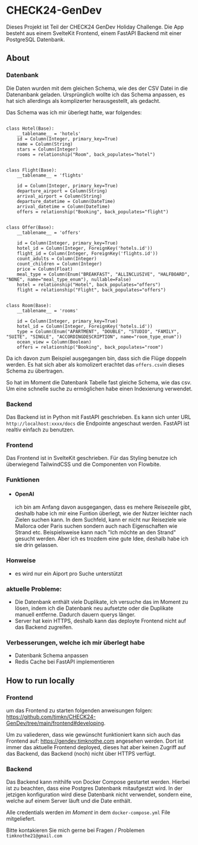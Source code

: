 # CHECK24-GenDev

Dieses Projekt ist Teil der CHECK24 GenDev Holiday Challenge.
Die App besteht aus einem SvelteKit Frontend, einem FastAPI Backend mit einer PostgreSQL Datenbank.

## About


### Datenbank
Die Daten wurden mit dem gleichen Schema, wie des der CSV Datei in die Datenanbank geladen.
Ursprünglich wollte ich das Schema anpassen, es hat sich allerdings als komplizerter herausgestellt, als gedacht.

Das Schema was ich mir überlegt hatte, war folgendes:
```

class Hotel(Base):
    __tablename__ = 'hotels'
    id = Column(Integer, primary_key=True)
    name = Column(String)
    stars = Column(Integer)
    rooms = relationship("Room", back_populates="hotel")


class Flight(Base):
    __tablename__ = 'flights'

    id = Column(Integer, primary_key=True)
    departure_airport = Column(String)
    arrival_airport = Column(String)
    departure_datetime = Column(DateTime)
    arrival_datetime = Column(DateTime)
    offers = relationship("Booking", back_populates="flight")


class Offer(Base):
    __tablename__ = 'offers'

    id = Column(Integer, primary_key=True)
    hotel_id = Column(Integer, ForeignKey('hotels.id'))
    flight_id = Column(Integer, ForeignKey('flights.id'))
    count_adults = Column(Integer)
    count_children = Column(Integer)
    price = Column(Float)
    meal_type = Column(Enum("BREAKFAST", "ALLINCLUSIVE", "HALFBOARD", "NONE", name="meal_type_enum"), nullable=False)
    hotel = relationship("Hotel", back_populates="offers")
    flight = relationship("Flight", back_populates="offers")


class Room(Base):
    __tablename__ = 'rooms'

    id = Column(Integer, primary_key=True)
    hotel_id = Column(Integer, ForeignKey('hotels.id'))
    type = Column(Enum("APARTMENT", "DOUBLE", "STUDIO", "FAMILY", "SUITE", "SINGLE", "ACCORDINGDESCRIPTION", name="room_type_enum"))
    ocean_view = Column(Boolean)
    offers = relationship("Booking", back_populates="room")
```
Da ich davon zum Beispiel ausgegangen bin, dass sich die Flüge doppeln werden. 
Es hat sich aber als komolizert erachtet das ```offers.csv```in dieses Schema zu übertragen.

So hat im Moment die Datenbank Tabelle fast gleiche Schema, wie das csv.
Um eine schnelle suche zu ermöglichen habe einen Indexierung verwendet.


### Backend
Das Backend ist in Python mit FastAPI geschrieben. Es kann sich unter URL ```http://localhost:xxxx/docs``` die Endpointe angeschaut werden.
FastAPI ist realtiv einfach zu benutzen. 

### Frontend
Das Frontend ist in SvelteKit geschrieben. Für das Styling benutze ich überwiegend TailwindCSS und die Componenten von Flowbite.

### Funktionen
- #### OpenAI
    ich bin am Anfang davon ausgegangen, dass es mehere Reisezeile gibt, deshalb habe ich mir eine Funtion überlegt, wie der Nutzer leichter nach Zielen suchen kann. In dem Suchfeld, kann er nicht nur Reiseziele wie Mallorca oder Paris suchen sondern auch nach Eigenschaften wie Strand etc. Beispielsweise kann nach "Ich möchte an den Strand" gesucht werden. 
    Aber ich es trozdem eine gute Idee, deshalb habe ich sie drin gelassen.


### Honweise
- es wird nur ein Aiport pro Suche unterstützt

### aktuelle Probleme:
- Die Datenbank enthält viele Duplikate, ich versuche das im Moment zu lösen, indem ich die Datenbank neu aufsetzte oder die Duplikate manuell entferne. Dadurch dauern querys länger.
- Server hat kein HTTPS, deshalb kann das deployte Frontend nicht auf das Backend zugreifen.

### Verbesserungen, welche ich mir überlegt habe
- Datenbank Schema anpassen
- Redis Cache bei FastAPI implementieren


## How to run locally

### Frontend

um das Frontend zu starten folgenden anweisungen folgen:
https://github.com/timkn/CHECK24-GenDev/tree/main/frontend#developing.

Um zu valiederen, dass wie gewünscht funktioniert kann sich auch das Frontend auf: https://gendev.timknothe.com angesehen werden. Dort ist immer das aktuelle Frontend deployed, dieses hat aber keinen Zugriff auf das Backend, das Backend (noch) nicht über HTTPS verfügt.

### Backend

Das Backend kann mithilfe von Docker Compose gestartet werden. 
Hierbei ist zu beachten, dass eine Postgres Datenbank mitaufgestzt wird. 
In der jetzigen konfiguration wird diese Datenbank nicht verwendet, sondern eine, welche auf einem Server läuft und die Date enthält.

Alle credentials werden _im Moment_ in dem  ```docker-compose.yml``` File mitgeliefert.



Bitte kontakieren Sie mich gerne bei Fragen / Problemen 
```timknothe21@gmail.com```